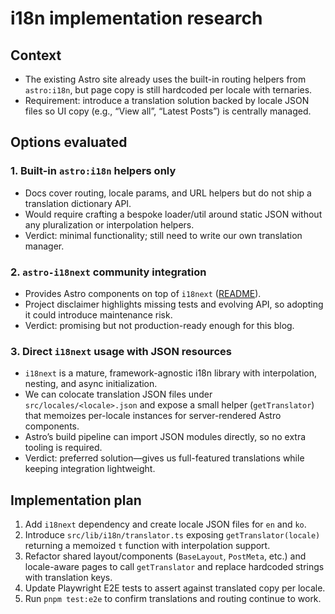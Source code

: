 # i18n implementation research

## Context

- The existing Astro site already uses the built-in routing helpers from `astro:i18n`, but page copy is still hardcoded per locale with ternaries.
- Requirement: introduce a translation solution backed by locale JSON files so UI copy (e.g., “View all”, “Latest Posts”) is centrally managed.

## Options evaluated

### 1. Built-in `astro:i18n` helpers only

- Docs cover routing, locale params, and URL helpers but do not ship a translation dictionary API.
- Would require crafting a bespoke loader/util around static JSON without any pluralization or interpolation helpers.
- Verdict: minimal functionality; still need to write our own translation manager.

### 2. `astro-i18next` community integration

- Provides Astro components on top of `i18next` ([README](https://github.com/yassinedoghri/astro-i18next)).
- Project disclaimer highlights missing tests and evolving API, so adopting it could introduce maintenance risk.
- Verdict: promising but not production-ready enough for this blog.

### 3. Direct `i18next` usage with JSON resources

- `i18next` is a mature, framework-agnostic i18n library with interpolation, nesting, and async initialization.
- We can colocate translation JSON files under `src/locales/<locale>.json` and expose a small helper (`getTranslator`) that memoizes per-locale instances for server-rendered Astro components.
- Astro’s build pipeline can import JSON modules directly, so no extra tooling is required.
- Verdict: preferred solution—gives us full-featured translations while keeping integration lightweight.

## Implementation plan

1. Add `i18next` dependency and create locale JSON files for `en` and `ko`.
2. Introduce `src/lib/i18n/translator.ts` exposing `getTranslator(locale)` returning a memoized `t` function with interpolation support.
3. Refactor shared layout/components (`BaseLayout`, `PostMeta`, etc.) and locale-aware pages to call `getTranslator` and replace hardcoded strings with translation keys.
4. Update Playwright E2E tests to assert against translated copy per locale.
5. Run `pnpm test:e2e` to confirm translations and routing continue to work.
